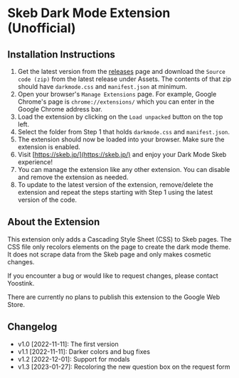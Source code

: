 # Skeb Dark Mode Extension (Unofficial)

## Installation Instructions

1. Get the latest version from the [releases](https://github.com/theyoostink/skeb-dark-mode/releases) page and download the `Source code (zip)` from the latest release under Assets. The contents of that zip should have `darkmode.css` and `manifest.json` at minimum.
2. Open your browser's `Manage Extensions` page. For example, Google Chrome's page is `chrome://extensions/` which you can enter in the Google Chrome address bar.
3. Load the extension by clicking on the `Load unpacked` button on the top left.
4. Select the folder from Step 1 that holds `darkmode.css` and `manifest.json`.
5. The extension should now be loaded into your browser. Make sure the extension is enabled.
6. Visit [https://skeb.jp/](https://skeb.jp/) and enjoy your Dark Mode Skeb experience!
7. You can manage the extension like any other extension. You can disable and remove the extension as needed.
8. To update to the latest version of the extension, remove/delete the extension and repeat the steps starting with Step 1 using the latest version of the code.

## About the Extension

This extension only adds a Cascading Style Sheet (CSS) to Skeb pages. The CSS file only recolors elements on the page to create the dark mode theme. It does not scrape data from the Skeb page and only makes cosmetic changes.

If you encounter a bug or would like to request changes, please contact Yoostink.

There are currently no plans to publish this extension to the Google Web Store.

## Changelog

- v1.0 [2022-11-11]: The first version
- v1.1 [2022-11-11]: Darker colors and bug fixes
- v1.2 [2022-12-01]: Support for modals
- v1.3 [2023-01-27]: Recoloring the new question box on the request form
